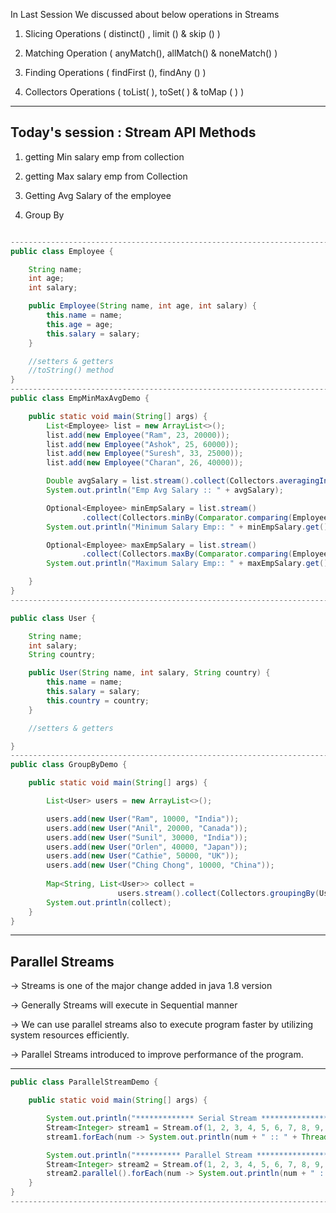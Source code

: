 In Last Session We discussed about below operations in Streams


1) Slicing Operations ( distinct() , limit ()  & skip () )

2) Matching Operation ( anyMatch(), allMatch() & noneMatch() )

3) Finding Operations ( findFirst (), findAny () )

4) Collectors Operations ( toList( ), toSet( ) & toMap ( ) )
---------------------------------------------------------------------------------------------
Today's session : Stream API Methods
---------------------------------------------------------------------------------------------

1) getting Min salary emp from collection

2) getting Max salary emp from Collection

3) Getting Avg Salary of the employee

4) Group By



````````java

-----------------------------------------------------------------------------------------------
public class Employee {

	String name;
	int age;
	int salary;

	public Employee(String name, int age, int salary) {
		this.name = name;
		this.age = age;
		this.salary = salary;
	}

	//setters & getters
	//toString() method
}
-----------------------------------------------------------------------------------------------
public class EmpMinMaxAvgDemo {

	public static void main(String[] args) {
		List<Employee> list = new ArrayList<>();
		list.add(new Employee("Ram", 23, 20000));
		list.add(new Employee("Ashok", 25, 60000));
		list.add(new Employee("Suresh", 33, 25000));
		list.add(new Employee("Charan", 26, 40000));

		Double avgSalary = list.stream().collect(Collectors.averagingInt(emp -> emp.getSalary()));
		System.out.println("Emp Avg Salary :: " + avgSalary);

		Optional<Employee> minEmpSalary = list.stream()
				.collect(Collectors.minBy(Comparator.comparing(Employee::getSalary)));
		System.out.println("Minimum Salary Emp:: " + minEmpSalary.get());

		Optional<Employee> maxEmpSalary = list.stream()
				.collect(Collectors.maxBy(Comparator.comparing(Employee::getSalary)));
		System.out.println("Maximum Salary Emp:: " + maxEmpSalary.get());

	}
}
----------------------------------------------------------------------------------------------
`````````
`````````java
public class User {

	String name;
	int salary;
	String country;

	public User(String name, int salary, String country) {
		this.name = name;
		this.salary = salary;
		this.country = country;
	}

	//setters & getters

}
-------------------------------------------------------------------------------------------------------
public class GroupByDemo {

	public static void main(String[] args) {

		List<User> users = new ArrayList<>();

		users.add(new User("Ram", 10000, "India"));
		users.add(new User("Anil", 20000, "Canada"));
		users.add(new User("Sunil", 30000, "India"));
		users.add(new User("Orlen", 40000, "Japan"));
		users.add(new User("Cathie", 50000, "UK"));
		users.add(new User("Ching Chong", 10000, "China"));
		
		Map<String, List<User>> collect = 
						users.stream().collect(Collectors.groupingBy(User::getCountry));
		System.out.println(collect);
	}
}
```````````

---------------------------------------------------------------------------------------------------------------
Parallel Streams
---------------------------------------------------------------------------------------------------------------
-> Streams is one of the major change added in java 1.8 version

-> Generally Streams will execute in Sequential manner

-> We can use parallel streams also to execute program faster by utilizing system resources efficiently.

-> Parallel Streams introduced to improve performance of the program.


---------------------------------------------------------------------------------------------------------------
```````java
public class ParallelStreamDemo {

	public static void main(String[] args) {

		System.out.println("************* Serial Stream **************************");
		Stream<Integer> stream1 = Stream.of(1, 2, 3, 4, 5, 6, 7, 8, 9, 10);
		stream1.forEach(num -> System.out.println(num + " :: " + Thread.currentThread().getName()));

		System.out.println("********** Parallel Stream ****************");
		Stream<Integer> stream2 = Stream.of(1, 2, 3, 4, 5, 6, 7, 8, 9, 10);
		stream2.parallel().forEach(num -> System.out.println(num + " :: " + Thread.currentThread().getName()));
	}
}
--------------------------------------------------------------------------------------------------------------

```````````


















